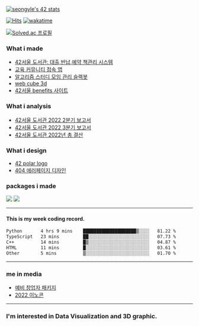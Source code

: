[![seongyle's 42 stats](https://badge42.vercel.app/api/v2/cl260u6td000609l4p4inxynw/stats?cursusId=21&coalitionId=86)](https://github.com/JaeSeoKim/badge42)

[![Hits](https://hits.seeyoufarm.com/api/count/incr/badge.svg?url=https%3A%2F%2Fgithub.com%2FYeonSeong-Lee&count_bg=%2379C83D&title_bg=%23555555&icon=&icon_color=%23E7E7E7&title=hits&edge_flat=false)](https://hits.seeyoufarm.com)
[![wakatime](https://wakatime.com/badge/user/2f42ecac-18b3-4aea-9e84-70d3d28d0008.svg)](https://wakatime.com/@2f42ecac-18b3-4aea-9e84-70d3d28d0008)

[![Solved.ac
프로필](http://mazassumnida.wtf/api/v2/generate_badge?boj={handle})](https://solved.ac/{handle})

### What i made
- [42서울 도서관: 대출,반납,예약 책관리 시스템](https://42library.kr/)
- [교육 커뮤니티 접속 앱](https://github.com/YeonSeong-Lee/HufsLifeAcademy_app)
- [알고리즘 스터디 모임 관리 슬랙봇](https://github.com/helloAlgorithms/RedKiKi)
- [web cube 3d](https://github.com/YeonSeong-Lee/web_cube3d)
- [42서울 benefits 사이트](https://benefit.42seoul.link/)


### What i analysis
- [42서울 도서관 2022 2분기 보고서](https://rpubs.com/yeonseong/jiphyeonjeon_2022_2Q)
- [42서울 도서관 2022 3분기 보고서](https://rpubs.com/yeonseong/jiphyeonjeon_2022_3Q)
- [42서울 도서관 2022년 총 결산](https://rpubs.com/yeonseong/jiphyeonjeon_2022_total)


### What i design
- [42 polar logo](https://yeonseong.netlify.app/design/polar-logo-seongyle/polar-logo-story/)
- [404 에러페이지 디자인](https://yeonseong-lee.github.io/web_graphics/blob/main/404.html)

### packages i made
 <a href="https://nodei.co/npm/az-generator/"><img src="https://nodei.co/npm/az-generator.png"></a>
 <a href="https://nodei.co/npm/korean-random-names-generator/"><img src="https://nodei.co/npm/korean-random-names-generator.png"></a>

---

#### This is my week coding record.
<!--START_SECTION:waka-->

```txt
Python       4 hrs 9 mins    ████████████████████▒░░░░   81.22 %
TypeScript   23 mins         ██░░░░░░░░░░░░░░░░░░░░░░░   07.73 %
C++          14 mins         █▒░░░░░░░░░░░░░░░░░░░░░░░   04.87 %
HTML         11 mins         █░░░░░░░░░░░░░░░░░░░░░░░░   03.61 %
Other        5 mins          ▒░░░░░░░░░░░░░░░░░░░░░░░░   01.70 %
```

<!--END_SECTION:waka-->
--- 

### me in media
<!-- - [4.19 장학회](https://www.hufs.ac.kr/user/boardList.action?command=view&page=34&boardId=41994&boardSeq=120667021) -->
- [예비 창업자 패키지](http://www.hufsnews.co.kr/news/articleView.html?idxno=21661)
- [2022 이노콘](https://platum.kr/archives/198709)
---
### I'm interested in Data Visualization and 3D graphic.



